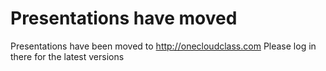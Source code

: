 Presentations have moved
========================

Presentations have been moved to http://onecloudclass.com
Please log in there for the latest versions
